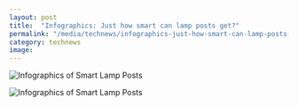 ```yaml
---
layout: post
title:  "Infographics: Just how smart can lamp posts get?"
permalink: "/media/technews/infographics-just-how-smart-can-lamp-posts-get"
category: technews
image: 
---
```


![Infographics of Smart Lamp Posts]({{site.baseurl}}/images/technews/infographics-just-how-smart-can-lamp-posts-get-part-1.png)

![Infographics of Smart Lamp Posts]({{site.baseurl}}/images/technews/infographics-just-how-smart-can-lamp-posts-get-part-2.jpg)

